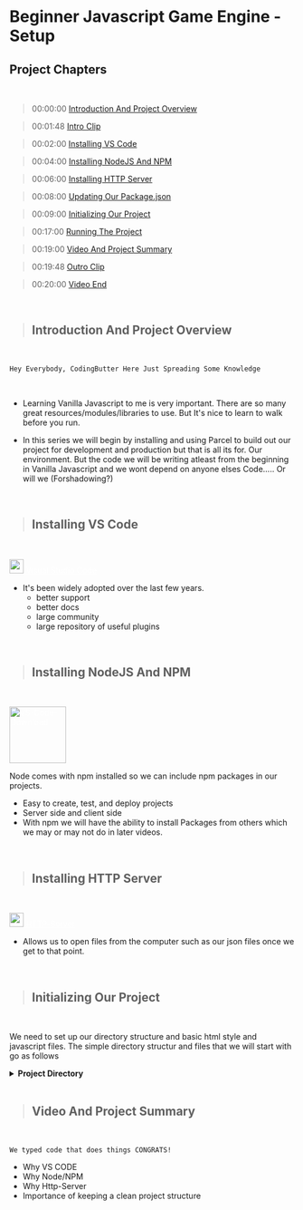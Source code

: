 # Beginner Javascript Game Engine - Setup

## Project Chapters

<br/>

> 00:00:00 [Introduction And Project Overview](#introduction-and-project-overview)

> 00:01:48 [Intro Clip]()

> 00:02:00 [Installing VS Code](#installing-vs-code)

> 00:04:00 [Installing NodeJS And NPM](#installing-nodejs-and-npm)

> 00:06:00 [Installing HTTP Server](#installing-http-server)

> 00:08:00 [Updating Our Package.json](#updating-our-package.json)

> 00:09:00 [Initializing Our Project](#initializing-our-project)

> 00:17:00 [Running The Project](#running-the-project)

> 00:19:00 [Video And Project Summary](#video-and-project-summary)

> 00:19:48 [Outro Clip]()

> 00:20:00 [Video End]()

</br>

> ## Introduction And Project Overview

</br>

    Hey Everybody, CodingButter Here Just Spreading Some Knowledge

</br>

- Learning Vanilla Javascript to me is very important. There are so many great resources/modules/libraries to use. But It's nice to learn to walk before you run.

- In this series we will begin by installing and using Parcel to build out our project for development and production but that is all its for. Our environment. But the code we will be writing atleast from the beginning in Vanilla Javascript and we wont depend on anyone elses Code..... Or will we (Forshadowing?)

</br>

> ## Installing VS Code

</br>

<a style="color:white" href="https://code.visualstudio.com/download"><img src="https://upload.wikimedia.org/wikipedia/commons/9/9a/Visual_Studio_Code_1.35_icon.svg" alt="VS-Code-Download" width="25"> Visual Studio Code</a>

- It's been widely adopted over the last few years.
  - better support
  - better docs
  - large community
  - large repository of useful plugins

</br>

> ## Installing NodeJS And NPM

</br>

<a style="color:white" href="https://nodejs.org/en/download/"><img src="https://cdn.worldvectorlogo.com/logos/nodejs.svg" alt="VS-Code-Download" width="100"></a>

Node comes with npm installed so we can include npm packages in our projects.

- Easy to create, test, and deploy projects
- Server side and client side
- With npm we will have the ability to install Packages from others which we may or may not do in later videos.

</br>

> ## Installing HTTP Server

</br>

<a style="color:white" href="https://www.npmjs.com/package/http-server"><img src="https://www.flaticon.com/svg/vstatic/svg/3208/3208726.svg?token=exp=1611828251~hmac=f4d4837fdc9a8fa501025d5ca11c0f29" alt="alt text" width="25"> HTTP-Server</a>

- Allows us to open files from the computer such as our json files once we get to that point.

</br>

> ## Initializing Our Project

</br>

We need to set up our directory structure and basic html style and javascript files. The simple directory structur and files that we will start with go as follows

<details>
<summary><b>Project Directory</b></summary>

<details><summary>index.html</summary>
      
```html
<html>
    <head>
        <title>Javascript Game Engine</title>
        <link rel="stylesheet" href="src/style.css"/>
    </head>
    <body>
        <script type="module" src="src/app.js"></script>
    </body>
</html>
```
</details>

<details><summary><b>src</b></summary>

<details><summary>app.js</summary>

```js
import test from "/src/test.js"

alert(`This is working: ${working}`)
const app = document.createElement("div")
app.id = "app"
document.body.appendChild(app)
```

</details>
<details><summary>style.css</summary>

```css
html,
body {
  margin: 0;
  padding: 0;
}
body {
  display: flex;
  align-items: center;
  justify-content: center;
  background: #666;
}
#app {
  background: white;
  width: 50%;
  height: 50%;
}
```

</details>
<details><summary>test.js</summary>

```js
export default {
  test: "true",
}
```

</details>
</details>
</details>

<br>

> ## Video And Project Summary

</br>

    We typed code that does things CONGRATS!

- Why VS CODE
- Why Node/NPM
- Why Http-Server
- Importance of keeping a clean project structure
